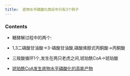 ```yaml
---
title:  底物水平磷酸化西综中只有3个例子
--- 
```


### Contents
- 糖酵解过程中的两个:
- 1,3二磷酸甘油酸→3-磷酸甘油酸,磷酸烯醇式丙酮酸→丙酮酸
- 三羧酸循环1个,发生在两只老虎之间,琥珀酰CoA→琥珀酸

- [琥珀酰CoA发生底物水平磷酸化的高能产物](/琥珀酰CoA发生底物水平磷酸化的高能产物)
